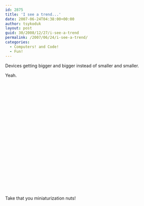 ```yaml
---
id: 2875
title: 'I see a trend...'
date: 2007-06-24T04:38:00+00:00
author: tsykoduk
layout: post
guid: 30/2008/12/27/i-see-a-trend
permalink: /2007/06/24/i-see-a-trend/
categories:
  - Computers! and Code!
  - Fun!
---
```

Devices getting bigger and bigger instead of smaller and smaller.


Yeah.


<object width="425" height="350"><param name="movie" value="http://www.youtube.com/v/CZrr7AZ9nCY"></param><param name="wmode" value="transparent"></param><embed src="http://www.youtube.com/v/CZrr7AZ9nCY" type="application/x-shockwave-flash" wmode="transparent" width="425" height="350"></embed></object>

Take that you miniaturization nuts!